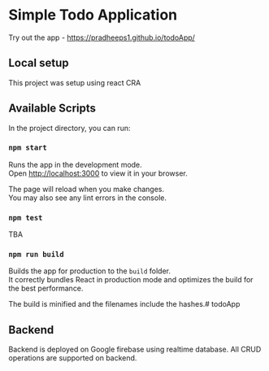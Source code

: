 # Simple Todo Application

Try out the app - https://pradheeps1.github.io/todoApp/


## Local setup
This project was setup using react CRA

## Available Scripts

In the project directory, you can run:

### `npm start`

Runs the app in the development mode.\
Open [http://localhost:3000](http://localhost:3000) to view it in your browser.

The page will reload when you make changes.\
You may also see any lint errors in the console.

### `npm test`
TBA

### `npm run build`

Builds the app for production to the `build` folder.\
It correctly bundles React in production mode and optimizes the build for the best performance.

The build is minified and the filenames include the hashes.# todoApp


## Backend
Backend is deployed on Google firebase using realtime database. All CRUD operations are supported on backend.